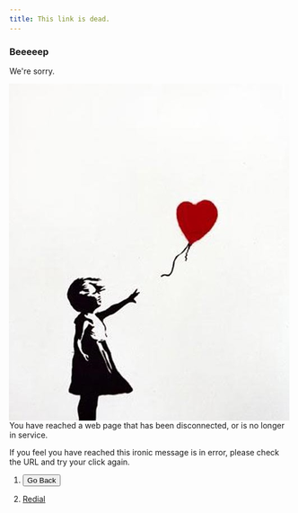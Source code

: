 ```yaml
---
title: This link is dead. 
---
```


### Beeeeep

We're sorry. 

<img src="/img/banksyheart.jpg" alt="Banksy heart" align="right" hspace="5">

You have reached a web page that has been disconnected, or is no longer in service. 

If you feel you have reached this ironic message is in error, please check the URL and try your click again.

1. <button onclick="goBack()">Go Back</button>

<script>
function goBack() {
    window.history.back();
}
</script>

2. [Redial](www.keithbuhler.com)